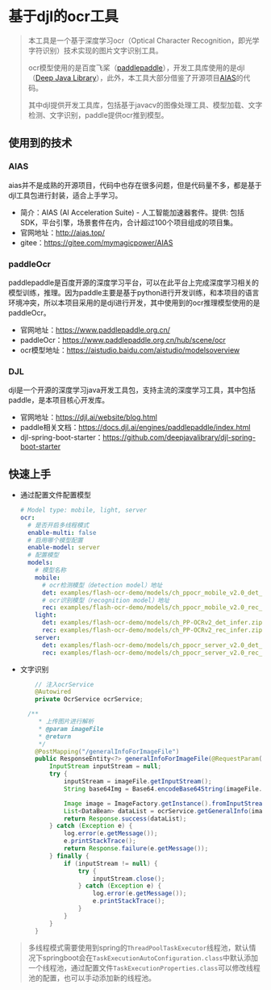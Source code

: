 # 基于djl的ocr工具



> 本工具是一个基于深度学习ocr（Optical Character Recognition，即光学字符识别）技术实现的图片文字识别工具。
>
> ocr模型使用的是百度飞桨（[paddlepaddle](https://www.paddlepaddle.org.cn/)），开发工具库使用的是djl（[Deep Java Library](https://djl.ai/website/blog.html)），此外，本工具大部分借鉴了开源项目[AIAS](https://gitee.com/mymagicpower/AIAS)的代码。
>
> 其中djl提供开发工具库，包括基于javacv的图像处理工具、模型加载、文字检测、文字识别，paddle提供ocr推到模型。



## 使用到的技术

### AIAS

aias并不是成熟的开源项目，代码中也存在很多问题，但是代码量不多，都是基于djl工具包进行封装，适合上手学习。

- 简介：AIAS (AI Acceleration Suite) - 人工智能加速器套件。提供: 包括SDK，平台引擎，场景套件在内，合计超过100个项目组成的项目集。
- 官网地址：http://aias.top/
- gitee：https://gitee.com/mymagicpower/AIAS

### paddleOcr

paddlepaddle是百度开源的深度学习平台，可以在此平台上完成深度学习相关的模型训练，推理。因为paddle主要是基于python进行开发训练，和本项目的语言环境冲突，所以本项目采用的是djl进行开发，其中使用到的ocr推理模型使用的是paddleOcr。

- 官网地址：https://www.paddlepaddle.org.cn/
- paddleOcr：https://www.paddlepaddle.org.cn/hub/scene/ocr
- ocr模型地址：https://aistudio.baidu.com/aistudio/modelsoverview

### DJL

djl是一个开源的深度学习java开发工具包，支持主流的深度学习工具，其中包括paddle，是本项目核心开发库。

- 官网地址：https://djl.ai/website/blog.html
- paddle相关文档：https://docs.djl.ai/engines/paddlepaddle/index.html
- djl-spring-boot-starter：https://github.com/deepjavalibrary/djl-spring-boot-starter 



## 快速上手

- 通过配置文件配置模型

    ```yaml
    # Model type: mobile, light, server
    ocr:
      # 是否开启多线程模式
      enable-multi: false
      # 启用哪个模型配置
      enable-model: server
      # 配置模型
      models:
        # 模型名称
        mobile:
          # ocr检测模型（detection model）地址
          det: examples/flash-ocr-demo/models/ch_ppocr_mobile_v2.0_det_infer.zip
          # ocr识别模型（recognition model）地址
          rec: examples/flash-ocr-demo/models/ch_ppocr_mobile_v2.0_rec_infer.zip
        light:
          det: examples/flash-ocr-demo/models/ch_PP-OCRv2_det_infer.zip
          rec: examples/flash-ocr-demo/models/ch_PP-OCRv2_rec_infer.zip
        server:
          det: examples/flash-ocr-demo/models/ch_ppocr_server_v2.0_det_infer.zip
          rec: examples/flash-ocr-demo/models/ch_ppocr_server_v2.0_rec_infer.zip
    ```

- 文字识别

  ```java
      // 注入ocrService
      @Autowired
      private OcrService ocrService;
  
  	/**
       * 上传图片进行解析
       * @param imageFile
       * @return
       */
      @PostMapping("/generalInfoForImageFile")
      public ResponseEntity<?> generalInfoForImageFile(@RequestParam(value = "imageFile") MultipartFile imageFile) {
          InputStream inputStream = null;
          try {
              inputStream = imageFile.getInputStream();
              String base64Img = Base64.encodeBase64String(imageFile.getBytes());
  
              Image image = ImageFactory.getInstance().fromInputStream(inputStream);
              List<DataBean> dataList = ocrService.getGeneralInfo(image);
              return Response.success(dataList);
          } catch (Exception e) {
              log.error(e.getMessage());
              e.printStackTrace();
              return Response.failure(e.getMessage());
          } finally {
              if (inputStream != null) {
                  try {
                      inputStream.close();
                  } catch (Exception e) {
                      log.error(e.getMessage());
                      e.printStackTrace();
                  }
              }
          }
      }
  ```

> 多线程模式需要使用到spring的`ThreadPoolTaskExecutor`线程池，默认情况下springboot会在`TaskExecutionAutoConfiguration.class`中默认添加一个线程池，通过配置文件`TaskExecutionProperties.class`可以修改线程池的配置，也可以手动添加新的线程池。
